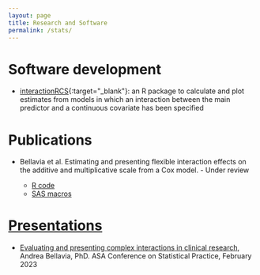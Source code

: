 ```yaml
---
layout: page
title: Research and Software
permalink: /stats/
---
```


# Software development 

* [interactionRCS](https://cran.r-project.org/web/packages/interactionRCS/vignettes/vignette.html){:target="_blank"}: an R package to calculate and plot estimates from models in which an interaction between the main predictor and a continuous covariate has been specified

# Publications

* Bellavia  et al. Estimating and presenting flexible interaction effects on the additive and multiplicative scale from a Cox model. - Under review 

  + <a href="https://timibiostat.github.io/docs/R_code.R" target="_blank">R code
  + <a href="https://timibiostat.github.io/docs/SAS_macros.txt" target="_blank">SAS macros

# Presentations

* <a href="https://timibiostat.github.io/docs/Bellavia_CSP2023_final.pdf" target="_blank">Evaluating and presenting complex interactions in clinical research</a>, Andrea Bellavia, PhD. ASA Conference on Statistical Practice, February 2023
